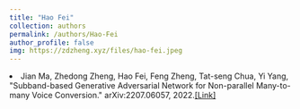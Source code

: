 ```yaml
---
title: "Hao Fei"
collection: authors
permalink: /authors/Hao-Fei
author_profile: false
img: https://zdzheng.xyz/files/hao-fei.jpeg
---
```

 <li> Jian Ma,  Zhedong Zheng,  Hao Fei,  Feng Zheng,  Tat-seng Chua,  Yi Yang, &quot;Subband-based Generative Adversarial Network for Non-parallel Many-to-many Voice Conversion.&quot; arXiv:2207.06057, 2022.<a href='https://zdzheng.xyz/publication/Subband-2022'>[Link]</a> </li>